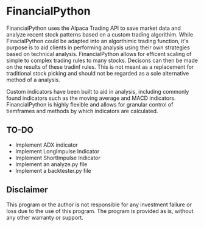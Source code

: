 # FinancialPython

FinancialPython uses the Alpaca Trading API to save market data and analyze recent stock patterns based on a custom trading algorithim. While FinacialPython could be adapted into an algorthimic trading function, it's purpose is to aid clients in performing analysis using their own strategies based on technical analysis. FinancialPython allows for efficent scaling of simple to complex trading rules to many stocks. Decisons can then be made on the results of these tradinf rules. This is not meant as a replacement for traditional stock picking and should not be regarded as a sole alternative method of a analysis. 

Custom indicators have been built to aid in analysis, including commonly found indicators such as the moving average and MACD indicators. FinancialPython is highly flexible and allows for granular control of tiemframes and methods by which indicators are calculated. 

## TO-DO
* Implement ADX indicator
* Implement LongImpulse Indicator
* Implement ShortImpulse Indicator
* Implement an analyze.py file 
* Implement a backtester.py file 

## Disclaimer 
This program or the author is not responsible for any investment failure or loss due to the use of this program. The program is provided as is, without any other warranty or support. 
